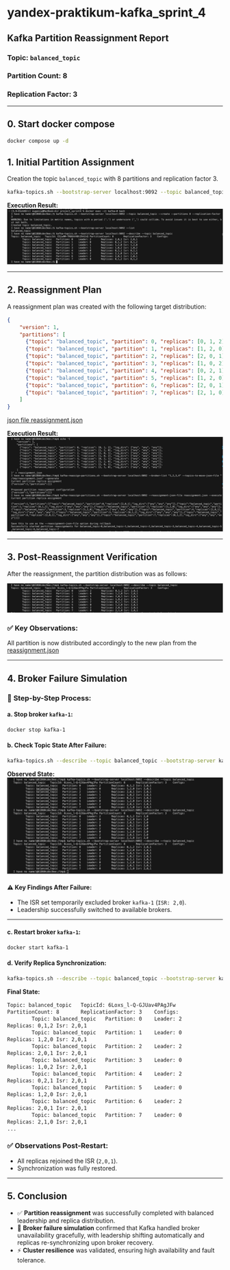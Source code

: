 # yandex-praktikum-kafka_sprint_4

## Kafka Partition Reassignment Report

### **Topic:** `balanced_topic`
### **Partition Count:** 8
### **Replication Factor:** 3

---
## **0. Start docker compose**
```bash
docker compose up -d
```

## **1. Initial Partition Assignment**
Creation the topic `balanced_topic` with 8 partitions and replication factor 3.
```bash
kafka-topics.sh --bootstrap-server localhost:9092 --topic balanced_topic --create --partitions 8 --replication-factor 3
```
**Execution Result:**
![Result](img/img_1.jpg)

---

## **2. Reassignment Plan**
A reassignment plan was created with the following target distribution:

```json
{
    "version": 1,
    "partitions": [
      {"topic": "balanced_topic", "partition": 0, "replicas": [0, 1, 2], "log_dirs": ["any", "any", "any"]},
      {"topic": "balanced_topic", "partition": 1, "replicas": [1, 2, 0], "log_dirs": ["any", "any", "any"]},
      {"topic": "balanced_topic", "partition": 2, "replicas": [2, 0, 1], "log_dirs": ["any", "any", "any"]},
      {"topic": "balanced_topic", "partition": 3, "replicas": [1, 0, 2], "log_dirs": ["any", "any", "any"]},
      {"topic": "balanced_topic", "partition": 4, "replicas": [0, 2, 1], "log_dirs": ["any", "any", "any"]},
      {"topic": "balanced_topic", "partition": 5, "replicas": [1, 2, 0], "log_dirs": ["any", "any", "any"]},
      {"topic": "balanced_topic", "partition": 6, "replicas": [2, 0, 1], "log_dirs": ["any", "any", "any"]},
      {"topic": "balanced_topic", "partition": 7, "replicas": [2, 1, 0], "log_dirs": ["any", "any", "any"]}
    ]
}
```
[json file reassignment.json](reassignment.json) 

**Execution Result:**
![Image Description](img/img_2.jpg)

---

## **3. Post-Reassignment Verification**
After the reassignment, the partition distribution was as follows:

![Image Description](img/img_3.jpg)

### ✅ **Key Observations:**
All partition is now distributed accordingly to the new plan from the [reassignment.json](reassignment.json)  


---

## **4. Broker Failure Simulation**

### 🔄 **Step-by-Step Process:**

#### a. **Stop broker `kafka-1`:**
```bash
docker stop kafka-1
```

#### b. **Check Topic State After Failure:**
```bash
kafka-topics.sh --describe --topic balanced_topic --bootstrap-server kafka-0:9092,kafka-2:9092
```

**Observed State:**
![Image Description](img/img_5.jpg)

#### ⚠️ **Key Findings After Failure:**
- The ISR set temporarily excluded broker `kafka-1` (`ISR: 2,0`).
- Leadership successfully switched to available brokers.

---

#### c. **Restart broker `kafka-1`:**
```bash
docker start kafka-1
```

#### d. **Verify Replica Synchronization:**
```bash
kafka-topics.sh --describe --topic balanced_topic --bootstrap-server kafka-0:9092,kafka-2:9092,kafka-1:9092
```

**Final State:**
```
Topic: balanced_topic   TopicId: 6Loxs_l-Q-GJUav4PAgJFw PartitionCount: 8       ReplicationFactor: 3    Configs: 
        Topic: balanced_topic   Partition: 0    Leader: 2       Replicas: 0,1,2 Isr: 2,0,1
        Topic: balanced_topic   Partition: 1    Leader: 0       Replicas: 1,2,0 Isr: 2,0,1
        Topic: balanced_topic   Partition: 2    Leader: 2       Replicas: 2,0,1 Isr: 2,0,1
        Topic: balanced_topic   Partition: 3    Leader: 0       Replicas: 1,0,2 Isr: 2,0,1
        Topic: balanced_topic   Partition: 4    Leader: 2       Replicas: 0,2,1 Isr: 2,0,1
        Topic: balanced_topic   Partition: 5    Leader: 0       Replicas: 1,2,0 Isr: 2,0,1
        Topic: balanced_topic   Partition: 6    Leader: 2       Replicas: 2,0,1 Isr: 2,0,1
        Topic: balanced_topic   Partition: 7    Leader: 0       Replicas: 2,1,0 Isr: 2,0,1
...
```

### ✅ **Observations Post-Restart:**
- All replicas rejoined the ISR (`2,0,1`).
- Synchronization was fully restored.


---

## **5. Conclusion**

- ✅ **Partition reassignment** was successfully completed with balanced leadership and replica distribution.
- 🔄 **Broker failure simulation** confirmed that Kafka handled broker unavailability gracefully, with leadership shifting automatically and replicas re-synchronizing upon broker recovery.
- ⚡ **Cluster resilience** was validated, ensuring high availability and fault tolerance.

